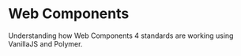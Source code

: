 # Web Components
Understanding how Web Components 4 standards are working using VanillaJS and Polymer.

